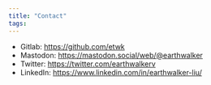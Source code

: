 ```yaml
---
title: "Contact"
tags: 
---
```


- Gitlab: https://github.com/etwk
- Mastodon: https://mastodon.social/web/@earthwalker
- Twitter: https://twitter.com/earthwalkerv
- LinkedIn: https://www.linkedin.com/in/earthwalker-liu/